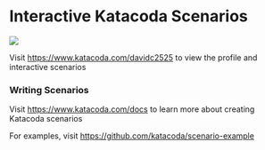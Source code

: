 # Interactive Katacoda Scenarios

[![](http://shields.katacoda.com/katacoda/davidc2525/count.svg)](https://www.katacoda.com/davidc2525 "Get your profile on Katacoda.com")

Visit https://www.katacoda.com/davidc2525 to view the profile and interactive scenarios

### Writing Scenarios
Visit https://www.katacoda.com/docs to learn more about creating Katacoda scenarios

For examples, visit https://github.com/katacoda/scenario-example
